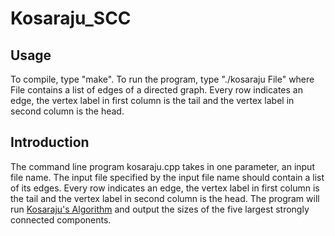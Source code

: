 # Kosaraju_SCC

## Usage
To compile, type "make". To run the program, type "./kosaraju File" where File contains 
a list of edges of a directed graph. Every row indicates an edge, the vertex label in first 
column is the tail and the vertex label in second column is the head.

## Introduction

 The command line program kosaraju.cpp takes in one parameter, an input file
 name. The input file specified by the input file name should contain a list 
 of its edges. Every row indicates an edge, the vertex label in first column 
 is the tail and the vertex label in second column is the head. The program 
 will run [Kosaraju's Algorithm](https://en.wikipedia.org/wiki/Kosaraju%27s_algorithm)
 and output the sizes of the five largest strongly connected components.



